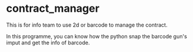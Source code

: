 # contract_manager
This is for info team  to use 2d or barcode to manage the contract.

In this programme, you can know how the python snap the barcode gun's imput and get the info of barcode.
